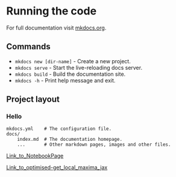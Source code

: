 # Running the code

For full documentation visit [mkdocs.org](https://www.mkdocs.org).

## Commands

* `mkdocs new [dir-name]` - Create a new project.
* `mkdocs serve` - Start the live-reloading docs server.
* `mkdocs build` - Build the documentation site.
* `mkdocs -h` - Print help message and exit.



## Project layout
### Hello

    mkdocs.yml    # The configuration file.
    docs/
        index.md  # The documentation homepage.
        ...       # Other markdown pages, images and other files.

[Link_to_NotebookPage](code/setup/notebook.md#notebook-page)

[Link_to_optimised-get_local_maxima_jax](code/find_spots/detect.md#iss.find_spots.detect_optimised.get_local_maxima_jax)